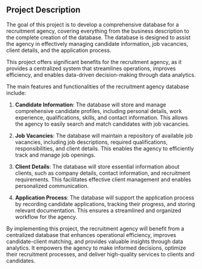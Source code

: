 ## Project Description

The goal of this project is to develop a comprehensive database for a recruitment agency, covering everything from the business description to the complete creation of the database. The database is designed to assist the agency in effectively managing candidate information, job vacancies, client details, and the application process.

This project offers significant benefits for the recruitment agency, as it provides a centralized system that streamlines operations, improves efficiency, and enables data-driven decision-making through data analytics.

The main features and functionalities of the recruitment agency database include:

1. **Candidate Information**: The database will store and manage comprehensive candidate profiles, including personal details, work experience, qualifications, skills, and contact information. This allows the agency to easily search and match candidates with job vacancies.

2. **Job Vacancies**: The database will maintain a repository of available job vacancies, including job descriptions, required qualifications, responsibilities, and client details. This enables the agency to efficiently track and manage job openings.

3. **Client Details**: The database will store essential information about clients, such as company details, contact information, and recruitment requirements. This facilitates effective client management and enables personalized communication.

4. **Application Process**: The database will support the application process by recording candidate applications, tracking their progress, and storing relevant documentation. This ensures a streamlined and organized workflow for the agency.

By implementing this project, the recruitment agency will benefit from a centralized database that enhances operational efficiency, improves candidate-client matching, and provides valuable insights through data analytics. It empowers the agency to make informed decisions, optimize their recruitment processes, and deliver high-quality services to clients and candidates.
